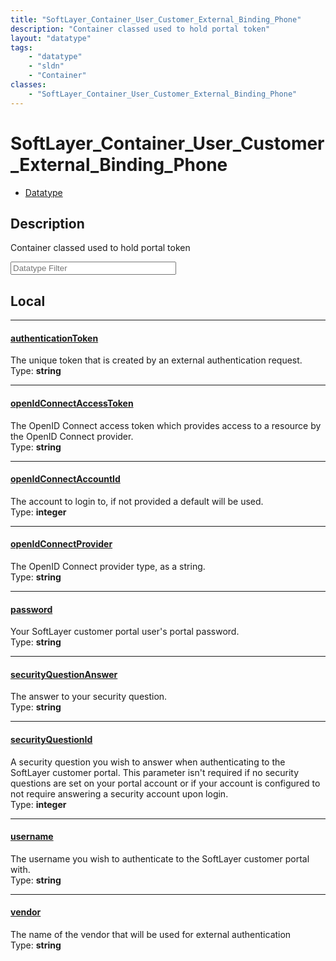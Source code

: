 ```yaml
---
title: "SoftLayer_Container_User_Customer_External_Binding_Phone"
description: "Container classed used to hold portal token"
layout: "datatype"
tags:
    - "datatype"
    - "sldn"
    - "Container"
classes:
    - "SoftLayer_Container_User_Customer_External_Binding_Phone"
---
```


# SoftLayer_Container_User_Customer_External_Binding_Phone
<div id='service-datatype'>
    <ul id='sldn-reference-tabs'>
        <li id='datatype'> <a href='/reference/datatypes/SoftLayer_Container_User_Customer_External_Binding_Phone' >Datatype</a></li>
    </ul>
</div>

## Description 
Container classed used to hold portal token 





<!-- Filer BEGIN -->
<div class="view-filters">
        <div class="clearfix">
            <div class="search-input-box">
                <input placeholder="Datatype Filter" onkeyup="titleSearch(inputId='prop-input', divId='properties', elementClass='prop-row')" 
                    type="text" id="prop-input" value="" size="30" maxlength="128" class="form-text">
            </div>
        </div>
</div>
<!-- Filer END -->

<div id="properties" class="content">
<div id="localProperties" class="prop-content" >

## Local
<div class="prop-row">

-----
[authenticationToken]: #authenticationtoken
#### [authenticationToken]
The unique token that is created by an external authentication request.  
<span class="type-label">Type: </span>**string**


</div>
<div class="prop-row">

-----
[openIdConnectAccessToken]: #openidconnectaccesstoken
#### [openIdConnectAccessToken]
The OpenID Connect access token which provides access to a resource by the OpenID Connect provider.  
<span class="type-label">Type: </span>**string**


</div>
<div class="prop-row">

-----
[openIdConnectAccountId]: #openidconnectaccountid
#### [openIdConnectAccountId]
The account to login to, if not provided a default will be used.  
<span class="type-label">Type: </span>**integer**


</div>
<div class="prop-row">

-----
[openIdConnectProvider]: #openidconnectprovider
#### [openIdConnectProvider]
The OpenID Connect provider type, as a string.  
<span class="type-label">Type: </span>**string**


</div>
<div class="prop-row">

-----
[password]: #password
#### [password]
Your SoftLayer customer portal user's portal password.  
<span class="type-label">Type: </span>**string**


</div>
<div class="prop-row">

-----
[securityQuestionAnswer]: #securityquestionanswer
#### [securityQuestionAnswer]
The answer to your security question.  
<span class="type-label">Type: </span>**string**


</div>
<div class="prop-row">

-----
[securityQuestionId]: #securityquestionid
#### [securityQuestionId]
A security question you wish to answer when authenticating to the SoftLayer customer portal. This parameter isn't required if no security questions are set on your portal account or if your account is configured to not require answering a security account upon login.  
<span class="type-label">Type: </span>**integer**


</div>
<div class="prop-row">

-----
[username]: #username
#### [username]
The username you wish to authenticate to the SoftLayer customer portal with.  
<span class="type-label">Type: </span>**string**


</div>
<div class="prop-row">

-----
[vendor]: #vendor
#### [vendor]
The name of the vendor that will be used for external authentication  
<span class="type-label">Type: </span>**string**


</div>
</div>
<!-- LOCAL PROPERTY END -->

</div>


